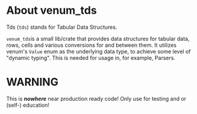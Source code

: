 # About venum_tds
Tds (`tds`) stands for Tabular Data Structures.

`venum_tds`is a small lib/crate that provides data structures for tabular data, rows, cells and various conversions for and between them. It utilizes venum's `Value` enum as the underlying data type, to achieve some level of "dynamic typing". This is needed for usage in, for example, Parsers.

# WARNING
This is **_nowhere_** near production ready code! Only use for testing and or (self-) education!